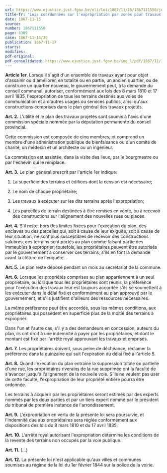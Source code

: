 ```yaml
---
url: https://www.ejustice.just.fgov.be/eli/loi/1867/11/15/1867111550/justel
title-fr: "Lois coordonnées sur l'expropriation par zones pour travaux d'utilité communale. (NOTE : abrogé pour la Région wallonne par DRW 2018-11-22/12, art. 100, 002; En vigueur : 01-07-2019)(NOTE : Consultation des versions antérieures à partir du 18-12-2018 et mise à jour au 18-12-2018)"
date: 1867-11-15
source:
number: 1867111550
page: 6309
case: 1867-11-15/30
publication: 1867-11-17
starts:
modifies:
pdf-original:
pdf-consolidated: https://www.ejustice.just.fgov.be/img_l/pdf/1867/11/15/1867111550_F.pdf
---
```


**Article 1er.** Lorsqu'il s'agit d'un ensemble de travaux ayant pour objet d'assainir ou d'améliorer, en totalité ou en partie, un ancien quartier, ou de construire un quartier nouveau, le gouvernement peut, à la demande du conseil communal, autoriser, conformément aux lois des 8 mars 1810 et 17 avril 1835, l'expropriation de tous les terrains destinés aux voies de communication et à d'autres usages ou services publics, ainsi qu'aux constructions comprises dans le plan général des travaux projetés.

**Art. 2.** L'utilité et le plan des travaux projetés sont soumis à l'avis d'une commission spéciale nommée par la députation permanente du conseil provincial.

Cette commission est composée de cinq membres, et comprend un membre d'une administration publique de bienfaisance ou d'un comité de charité, un médecin et un architecte ou un ingénieur.

La commission est assistée, dans la visite des lieux, par le bourgmestre ou par l'échevin qui le remplace.

**Art. 3.** Le plan général prescrit par l'article 1er indique:

1. La superficie des terrains et édifices dont la cession est nécessaire;

2. Le nom de chaque propriétaire;

3. Les travaux à exécuter sur les dits terrains après l'expropriation;

4. Les parcelles de terrain destinées à être remises en vente, ou à recevoir des constructions sur l'alignement des nouvelles rues ou places.

**Art. 4.** S'il reste, hors des limites fixées pour l'exécution du plan, des enclaves ou des parcelles qui, soit à cause de leur exiguïté, soit à cause de leur situation, ne sont plus susceptibles de recevoir des constructions salubres, ces terrains sont portés au plan comme faisant partie des immeubles à exproprier; toutefois, les propriétaires peuvent être autorisés par le gouvernement à conserver ces terrains, s'ils en font la demande avant la clôture de l'enquête.

**Art. 5.** Le plan reste déposé pendant un mois au secrétariat de la commune.

**Art. 6.** Lorsque les propriétés comprises au plan appartiennent à un seul propriétaire, ou lorsque tous les propriétaires sont réunis, la préférence pour l'exécution des travaux leur est toujours accordée s'ils se soumettent à les exécuter dans le délai fixé et conformément au plan approuvé par le gouvernement, et s'ils justifient d'ailleurs des ressources nécessaires.

La même préférence peut être accordée, sous les mêmes conditions, aux propriétaires qui possèdent en superficie plus de la moitié des terrains à exproprier.

Dans l'un et l'autre cas, s'il y a des demandeurs en concession, auteurs du plan, ils ont droit à une indemnité à payer par les propriétaires, et dont le montant est fixé par l'arrêté royal approuvant les travaux et emprises.

**Art. 7.** Les propriétaires doivent, sous peine de déchéance, réclamer la préférence dans la quinzaine qui suit l'expiration du délai fixé à l'article 5.

**Art. 8.** Quand l'exécution du plan entraîne la suppression totale ou partielle d'une rue, les propriétaires riverains de la rue supprimée ont la faculté de s'avancer jusqu'à l'alignement de la nouvelle voie. S'ils ne veulent pas user de cette faculté, l'expropriation de leur propriété entière pourra être ordonnée.

Les terrains à acquérir par les propriétaires seront estimés par des experts nommés par les deux parties et par un tiers expert nommé par le président du tribunal de première instance de l'arrondissement.

**Art. 9.** L'expropriation en vertu de la présente loi sera poursuivie, et l'indemnité due aux propriétaires sera réglée conformément aux dispositions des lois du 8 mars 1810 et du 17 avril 1835.

**Art. 10.** L'arrêté royal autorisant l'expropriation détermine les conditions de la revente des terrains non occupés par la voie publique.

**Art. 11.** (...)

**Art. 12.** La présente loi n'est applicable qu'aux villes et communes soumises au régime de la loi du 1er février 1844 sur la police de la voirie.
